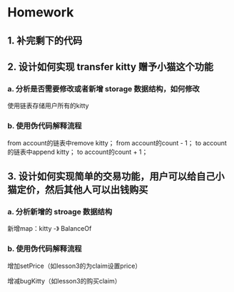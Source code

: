 # Homework

## 1. 补完剩下的代码

## 2. 设计如何实现 transfer kitty 赠予小猫这个功能

### a. 分析是否需要修改或者新增 storage 数据结构，如何修改

使用链表存储用户所有的kitty

### b. 使用伪代码解释流程

from account的链表中remove kitty；
from account的count - 1；
to account的链表中append kitty；
to account的count + 1；

## 3. 设计如何实现简单的交易功能，用户可以给自己小猫定价，然后其他人可以出钱购买

### a. 分析新增的 stroage 数据结构

新增map：kitty -》 BalanceOf<T>

### b. 使用伪代码解释流程

增加setPrice（如lesson3的为claim设置price）

增减bugKitty（如lesson3的购买claim）
